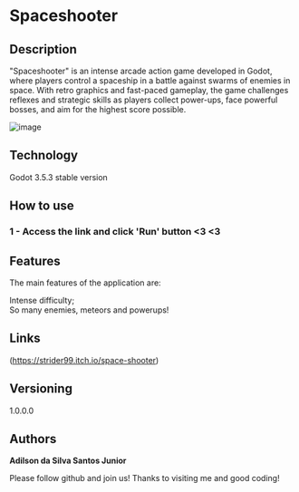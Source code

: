 # Spaceshooter
## Description 

"Spaceshooter" is an intense arcade action game developed in Godot, where players control a spaceship in a battle against swarms of enemies in space. With retro graphics and fast-paced gameplay, the game challenges reflexes and strategic skills as players collect power-ups, face powerful bosses, and aim for the highest score possible.

![image](https://github.com/user-attachments/assets/771b253d-d0e4-4757-86d0-d440b1d1a4f1)

## Technology 

Godot 3.5.3 stable version

## How to use

### 1 - Access the link and click 'Run' button <3 <3

## Features

The main features of the application are:

Intense difficulty;  
So many enemies, meteors and powerups!
 

## Links
(https://strider99.itch.io/space-shooter)
  
## Versioning

1.0.0.0

## Authors
**Adilson da Silva Santos Junior** 

Please follow github and join us!
Thanks to visiting me and good coding!
